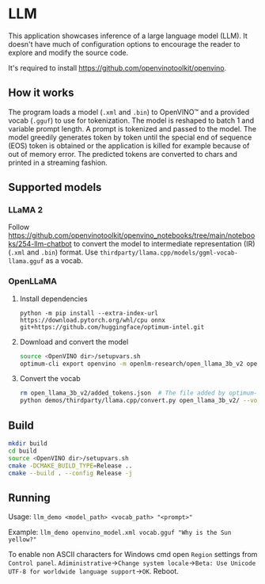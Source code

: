 # LLM

This application showcases inference of a large language model (LLM). It doesn't have much of configuration options to encourage the reader to explore and modify the source code.

It's required to install https://github.com/openvinotoolkit/openvino.

## How it works

The program loads a model (`.xml` and `.bin`) to OpenVINO™ and a provided vocab (`.gguf`) to use for tokenization. The model is reshaped to batch 1 and variable prompt length. A prompt is tokenized and passed to the model. The model greedily generates token by token until the special end of sequence (EOS) token is obtained or the application is killed for example because of out of memory error. The predicted tokens are converted to chars and printed in a streaming fashion.

## Supported models

### LLaMA 2

Follow https://github.com/openvinotoolkit/openvino_notebooks/tree/main/notebooks/254-llm-chatbot to convert the model to intermediate representation (IR) (`.xml` and `.bin`) format. Use `thirdparty/llama.cpp/models/ggml-vocab-llama.gguf` as a vocab.

### OpenLLaMA

1. Install dependencies

   `python -m pip install --extra-index-url https://download.pytorch.org/whl/cpu onnx git+https://github.com/huggingface/optimum-intel.git`

2. Download and convert the model

   ```sh
   source <OpenVINO dir>/setupvars.sh
   optimum-cli export openvino -m openlm-research/open_llama_3b_v2 open_llama_3b_v2/
   ```

3. Convert the vocab

   ```sh
   rm open_llama_3b_v2/added_tokens.json  # The file added by optimum-cli confuses llama.cpp
   python demos/thirdparty/llama.cpp/convert.py open_llama_3b_v2/ --vocab-only --outfile open_llama_3b_v2/vocab.gguf
   ```

## Build

```sh
mkdir build
cd build
source <OpenVINO dir>/setupvars.sh
cmake -DCMAKE_BUILD_TYPE=Release ..
cmake --build . --config Release -j
```

## Running

Usage: `llm_demo <model_path> <vocab_path> "<prompt>"`

Example: `llm_demo openvino_model.xml vocab.gguf "Why is the Sun yellow?"`

To enable non ASCII characters for Windows cmd open `Region` settings from `Control panel`. `Adiministrative`->`Change system locale`->`Beta: Use Unicode UTF-8 for worldwide language support`->`OK`. Reboot.
